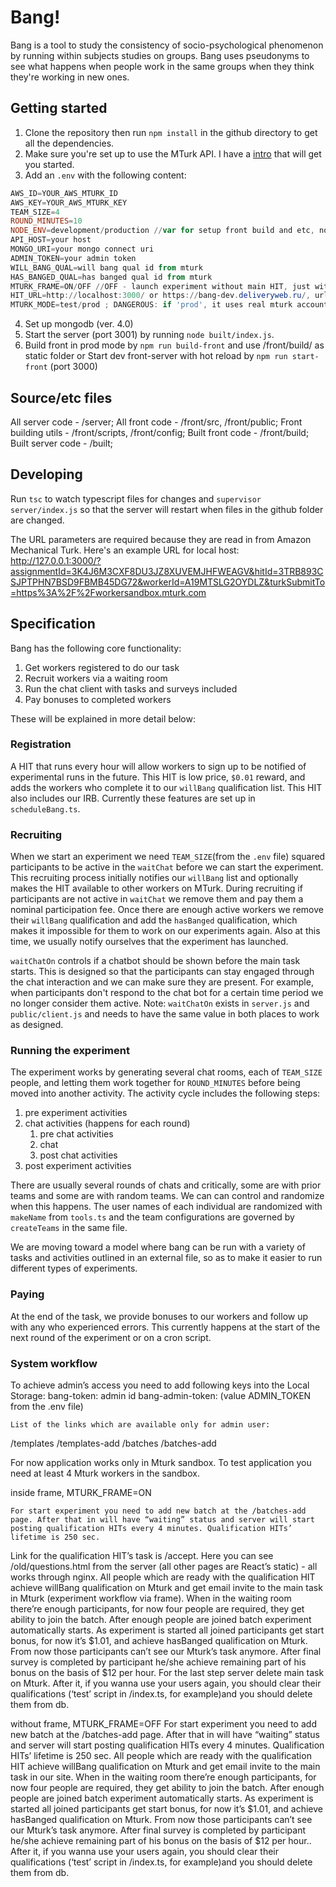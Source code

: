 # Bang!

Bang is a tool to study the consistency of socio-psychological phenomenon by running within subjects studies on groups. Bang uses pseudonyms to see what happens when people work in the same groups when they think they're working in new ones.

## Getting started

1. Clone the repository then run `npm install` in the github directory to get all the dependencies.
2. Make sure you're set up to use the MTurk API. I have a [intro](https://glitch.com/edit/#!/mturk) that will get you started.
3. Add an `.env` with the following content:

```PowerShell
AWS_ID=YOUR_AWS_MTURK_ID
AWS_KEY=YOUR_AWS_MTURK_KEY
TEAM_SIZE=4
ROUND_MINUTES=10
NODE_ENV=development/production //var for setup front build and etc, not for mturk
API_HOST=your host
MONGO_URI=your mongo connect uri
ADMIN_TOKEN=your admin token
WILL_BANG_QUAL=will bang qual id from mturk
HAS_BANGED_QUAL=has banged qual id from mturk
MTURK_FRAME=ON/OFF //OFF - launch experiment without main HIT, just with site; if ON - inside mturk frame, with main HIT.
HIT_URL=http://localhost:3000/ or https://bang-dev.deliveryweb.ru/, url for mturk mail when FRAME=OFF
MTURK_MODE=test/prod ; DANGEROUS: if 'prod', it uses real mturk account; if no - sandbox.
```

4. Set up mongodb (ver. 4.0)
5. Start the server (port 3001) by running `node built/index.js`. 
6. Build front in prod mode by `npm run build-front` and use /front/build/ as static folder or
Start dev front-server with hot reload by `npm run start-front` (port 3000)

## Source/etc files
All server code - /server; 
All front code - /front/src, /front/public; 
Front building utils - /front/scripts, /front/config;
Built front code - /front/build;
Built server code - /built; 

## Developing

Run `tsc` to watch typescript files for changes and `supervisor server/index.js` so that the server will restart when files in the github folder are changed.

The URL parameters are required because they are read in from Amazon Mechanical Turk. Here's an example URL for local host: http://127.0.0.1:3000/?assignmentId=3K4J6M3CXF8DU3JZ8XUVEMJHFWEAGV&hitId=3TRB893CSJPTPHN7BSD9FBMB45DG72&workerId=A19MTSLG2OYDLZ&turkSubmitTo=https%3A%2F%2Fworkersandbox.mturk.com

## Specification

Bang has the following core functionality:  

1. Get workers registered to do our task
2. Recruit workers via a waiting room
3. Run the chat client with tasks and surveys included
4. Pay bonuses to completed workers

These will be explained in more detail below:

### Registration

A HIT that runs every hour will allow workers to sign up to be notified of experimental runs in the future. This HIT is low price, `$0.01` reward, and adds the workers who complete it to our `willBang` qualification list. This HIT also includes our IRB. Currently these features are set up in `scheduleBang.ts`. 

### Recruiting

When we start an experiment we need `TEAM_SIZE`(from the `.env` file) squared participants to be active in the `waitChat` before we can start the experiment. This recruiting process initially notifies our `willBang` list and optionally makes the HIT available to other workers on MTurk. During recruiting if participants are not active in `waitChat` we remove them and pay them a nominal participation fee. Once there are enough active workers we remove their `willBang` qualification and add the `hasBanged` qualification, which makes it impossible for them to work on our experiments again. Also at this time, we usually notify ourselves that the experiment has launched.

`waitChatOn` controls if a chatbot should be shown before the main task starts. This is designed so that the participants can stay engaged through the chat interaction and we can make sure they are present. For example, when participants don't respond to the chat bot for a certain time period we no longer consider them active.
Note: `waitChatOn` exists  in `server.js` and `public/client.js` and needs to have the same value in both places to work as designed.

### Running the experiment

The experiment works by generating several chat rooms, each of `TEAM_SIZE` people, and letting them work together for `ROUND_MINUTES` before being moved into another activity. The activity cycle includes the following steps: 

1. pre experiment activities
2. chat activities (happens for each round)
   1. pre chat activities
   2. chat
   3. post chat activities
3. post experiment activities

There are usually several rounds of chats and critically, some are with prior teams and some are with random teams. We can can control and randomize when this happens. The user names of each individual are randomized with `makeName` from `tools.ts` and the team configurations are governed by `createTeams` in the same file.

We are moving toward a model where bang can be run with a variety of tasks and activities outlined in an external file, so as to make it easier to run different types of experiments.

### Paying

At the end of the task, we provide bonuses to our workers and follow up with any who experienced errors. This currently happens at the start  of the next round of the experiment or on a cron script.

### System workflow
To achieve admin’s access you need to add following keys into the Local Storage:
bang-token: admin id
bang-admin-token:  (value ADMIN_TOKEN from the .env file)

	List of the links which are available only for admin user:
/templates
/templates-add
/batches
/batches-add

For now application works only in Mturk sandbox. To test application you need at least 4 Mturk workers in the sandbox. 

inside frame, MTURK_FRAME=ON

    For start experiment you need to add new batch at the /batches-add page. After that in will have “waiting” status and server will start posting qualification HITs every 4 minutes. Qualification HITs’ lifetime is 250 sec. 
Link for the qualification HIT’s task is /accept. Here you can see /old/questions.html from the server (all other pages are React’s static) - all works through nginx. 
All people which are ready with the qualification HIT achieve willBang qualification on Mturk and get email invite to the main task in Mturk (experiment workflow via frame). 
When in the waiting room there’re enough participants, for now four people are required, they get ability to join the batch. After enough people are joined batch experiment automatically starts. 
As experiment is started all joined participants get start bonus, for now it’s $1.01, and achieve hasBanged qualification on Mturk. 
From now those participants can’t see our Mturk’s task anymore. After final survey is completed by participant he/she achieve remaining part of his bonus on the basis of $12 per hour. For the last step server delete main task on Mturk.
After it, if you wanna use your users again, you should clear their qualifications (‘test’ script in /index.ts, for example)and you should delete them from db.

without frame, MTURK_FRAME=OFF
For start experiment you need to add new batch at the /batches-add page. After that in will have “waiting” status and server will start posting qualification HITs every 4 minutes. Qualification HITs’ lifetime is 250 sec. 
All people which are ready with the qualification HIT achieve willBang qualification on Mturk and get email invite to the main task in our site. 
When in the waiting room there’re enough participants, for now four people are required, they get ability to join the batch. After enough people are joined batch experiment automatically starts. 
As experiment is started all joined participants get start bonus, for now it’s $1.01, and achieve hasBanged qualification on Mturk. 
From now those participants can’t see our Mturk’s task anymore. After final survey is completed by participant he/she achieve remaining part of his bonus on the basis of $12 per hour..
After it, if you wanna use your users again, you should clear their qualifications (‘test’ script in /index.ts, for example)and you should delete them from db.